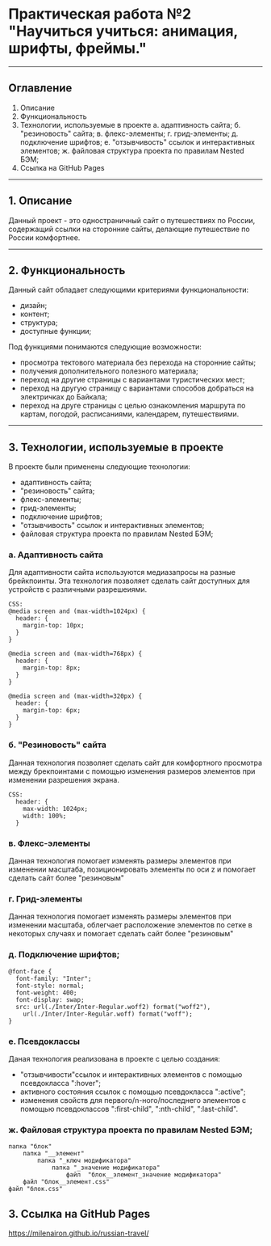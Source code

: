 # Практическая работа №2 "Научиться учиться: анимация, шрифты, фреймы."

---

## Оглавление

1. Описание
2. Функциональность
3. Технологии, используемые в проекте
   а. адаптивность сайта;
   б. "резиновость" сайта;
   в. флекc-элементы;
   г. грид-элементы;
   д. подключение шрифтов;
   е. "отзывчивость" ссылок и интерактивных элементов;
   ж. файловая структура проекта по правилам Nested БЭМ;
4. Ссылка на GitHub Pages

---

## 1. Описание

Данный проект - это одностраничный сайт о путешествиях по России, содержащий ссылки на сторонние сайты, делающие путешествие по России комфортнее.

---

## 2. Функциональность

Данный сайт обладает следующими критериями функциональности:

- дизайн;
- контент;
- структура;
- доступные функции;

Под функциями понимаются следующие возможности:

- просмотра тектового материала без перехода на сторонние сайты;
- получения дополнительного полезного материала;
- переход на другие страницы с вариантами туристических мест;
- переход на другую страницу с вариантами способов добраться на электричках до Байкала;
- переход на друге страницы с целью ознакомления маршрута по картам, погодой, расписаниями, календарем, путешествиями.

---

## 3. Технологии, используемые в проекте

В проекте были применены следующие технологии:

- адаптивность сайта;
- "резиновость" сайта;
- флекc-элементы;
- грид-элементы;
- подключение шрифтов;
- "отзывчивость" ссылок и интерактивных элементов;
- файловая структура проекта по правилам Nested БЭМ;

### а. Адаптивность сайта

Для адаптивности сайта используются медиазапросы на разные брейкпоинты. Эта технология позволяет сделать сайт доступных для устройств с различными разрешеиями.

```
CSS:
@media screen and (max-width=1024px) {
  header: {
    margin-top: 10px;
  }
}

@media screen and (max-width=768px) {
  header: {
    margin-top: 8px;
  }
}

@media screen and (max-width=320px) {
  header: {
    margin-top: 6px;
  }
}
```

### б. "Резиновость" сайта

Данная технология позволяет сделать сайт для комфортного просмотра между брекпоинтами с помощью изменения размеров элементов при изменении разрешения экрана.

```
CSS:
  header: {
    max-width: 1024px;
    width: 100%;
  }

```

### в. Флекс-элементы

Данная технология помогает изменять размеры элементов при изменении масштаба, позиционировать элементы по оси z и помогает сделать сайт более "резиновым"

### г. Грид-элементы

Данная технология помогает изменять размеры элементов при изменении масштаба, облегчает расположение элементов по сетке в некоторых случаях и помогает сделать сайт более "резиновым"

### д. Подключение шрифтов;

```
@font-face {
  font-family: "Inter";
  font-style: normal;
  font-weight: 400;
  font-display: swap;
  src: url(./Inter/Inter-Regular.woff2) format("woff2"),
    url(./Inter/Inter-Regular.woff) format("woff");
}
```

### е. Псевдоклассы

Даная технология реализована в проекте с целью создания:

- "отзывчивости"ссылок и интерактивных элементов с помощью псевдокласса ":hover";
- активного состояния ссылок с помощью псевдокласса ":active";
- изменения свойств для первого/n-ного/последнего элементов с помощью псевдоклассов ":first-child", ":nth-child", ":last-child".

### ж. Файловая структура проекта по правилам Nested БЭМ;

```
папка "блок"
    папка "__элемент"
        папка "_ключ модификатора"
            папка "_значение модификатора"
                файл  "блок__элемент_значение модификатора"
    файл "блок__элемент.css"
файл "блок.css"
```

## 3. Ссылка на GitHub Pages

https://milenairon.github.io/russian-travel/
